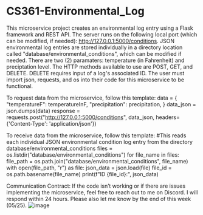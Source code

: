 # CS361-Environmental_Log

This microservice project creates an environmental log entry using a Flask framework and REST API. The server runs on the following local port (which can be modified, if needed): http://127.0.0.1:5000/conditions. JSON environmental log entries are stored individually in a directory location called "database/environmental_conditions", which can be modified if needed. There are two (2) paramaters: temperature (in Fahrenheit) and preciptation level. The HTTP methods available to use are POST, GET, and DELETE. DELETE requires input of a log's associated ID.
The user must import json, requests, and os into their code for this microservice to be functional.  

To request data from the microservice, follow this template:
    data = {
        "temperatureF": temperatureInF,
        "precipitation": precipitation,
    }
    data_json = json.dumps(data)
    response = requests.post("http://127.0.0.1:5000/conditions", data_json, headers={'Content-Type': 'application/json'})

To receive data from the microservice, follow this template:
#This reads each individual JSON environmental condition log entry from the directory database/environmental_conditions
    files = os.listdir("database/environmental_conditions")
    for file_name in files:
        file_path = os.path.join("database/environmental_conditions", file_name)
        with open(file_path, "r") as file:
            json_data = json.load(file)
            file_id = os.path.basename(file_name)
            print(f"ID {file_id}:", json_data)

Communication Contract:
If the code isn’t working or if there are issues implementing the microservice, feel free to reach out to me on Discord. I will respond within 24 hours. Please also let me know by the end of this week (05/25).
![image](https://github.com/elizabeth-gitcode/CS361-Environmental_Log/assets/167137109/d26fe12c-eeca-48ab-a02a-7d7fb4e4ced7)
